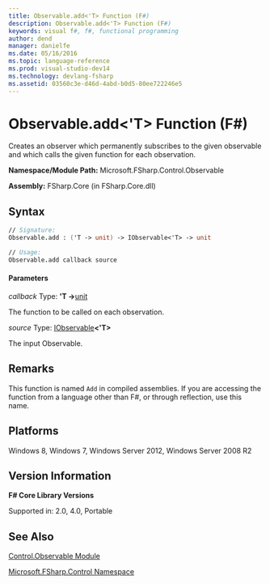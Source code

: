 ```yaml
---
title: Observable.add<'T> Function (F#)
description: Observable.add<'T> Function (F#)
keywords: visual f#, f#, functional programming
author: dend
manager: danielfe
ms.date: 05/16/2016
ms.topic: language-reference
ms.prod: visual-studio-dev14
ms.technology: devlang-fsharp
ms.assetid: 03560c3e-d46d-4abd-b0d5-80ee722246e5
---
```


# Observable.add<'T> Function (F#)

Creates an observer which permanently subscribes to the given observable and which calls the given function for each observation.

**Namespace/Module Path:** Microsoft.FSharp.Control.Observable

**Assembly:** FSharp.Core (in FSharp.Core.dll)


## Syntax

```fsharp
// Signature:
Observable.add : ('T -> unit) -> IObservable<'T> -> unit

// Usage:
Observable.add callback source
```

#### Parameters
*callback*
Type: **'T -&gt;**[unit](https://msdn.microsoft.com/library/00b837c2-6c8a-483a-87d3-0479c64037a7)


The function to be called on each observation.


*source*
Type: [IObservable](https://msdn.microsoft.com/library/04855e2b-42e4-4342-860a-b86566c4f2d9)**&lt;'T&gt;**


The input Observable.

## Remarks
This function is named `Add` in compiled assemblies. If you are accessing the function from a language other than F#, or through reflection, use this name.


## Platforms
Windows 8, Windows 7, Windows Server 2012, Windows Server 2008 R2


## Version Information
**F# Core Library Versions**

Supported in: 2.0, 4.0, Portable

## See Also
[Control.Observable Module](Control.Observable-Module-%5BFSharp%5D.md)

[Microsoft.FSharp.Control Namespace](Microsoft.FSharp.Control-Namespace-%5BFSharp%5D.md)
